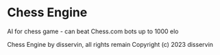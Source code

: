 # Chess Engine

AI for chess game - can beat Chess.com bots up to 1000 elo

Chess Engine by disservin, all rights remain
Copyright (c) 2023 disservin
